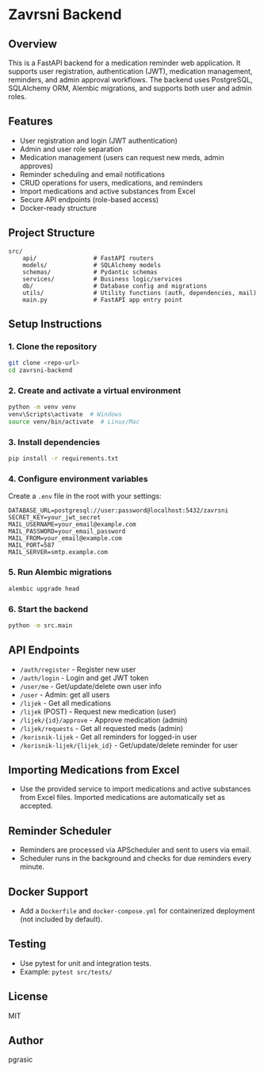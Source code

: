 # Zavrsni Backend

## Overview
This is a FastAPI backend for a medication reminder web application. It supports user registration, authentication (JWT), medication management, reminders, and admin approval workflows. The backend uses PostgreSQL, SQLAlchemy ORM, Alembic migrations, and supports both user and admin roles.

## Features
- User registration and login (JWT authentication)
- Admin and user role separation
- Medication management (users can request new meds, admin approves)
- Reminder scheduling and email notifications
- CRUD operations for users, medications, and reminders
- Import medications and active substances from Excel
- Secure API endpoints (role-based access)
- Docker-ready structure

## Project Structure
```
src/
    api/                # FastAPI routers
    models/             # SQLAlchemy models
    schemas/            # Pydantic schemas
    services/           # Business logic/services
    db/                 # Database config and migrations
    utils/              # Utility functions (auth, dependencies, mail)
    main.py             # FastAPI app entry point
```

## Setup Instructions
### 1. Clone the repository
```sh
git clone <repo-url>
cd zavrsni-backend
```

### 2. Create and activate a virtual environment
```sh
python -m venv venv
venv\Scripts\activate  # Windows
source venv/bin/activate  # Linux/Mac
```

### 3. Install dependencies
```sh
pip install -r requirements.txt
```

### 4. Configure environment variables
Create a `.env` file in the root with your settings:
```
DATABASE_URL=postgresql://user:password@localhost:5432/zavrsni
SECRET_KEY=your_jwt_secret
MAIL_USERNAME=your_email@example.com
MAIL_PASSWORD=your_email_password
MAIL_FROM=your_email@example.com
MAIL_PORT=587
MAIL_SERVER=smtp.example.com
```

### 5. Run Alembic migrations
```sh
alembic upgrade head
```

### 6. Start the backend
```sh
python -m src.main   
```

## API Endpoints
- `/auth/register` - Register new user
- `/auth/login` - Login and get JWT token
- `/user/me` - Get/update/delete own user info
- `/user` - Admin: get all users
- `/lijek` - Get all medications
- `/lijek` (POST) - Request new medication (user)
- `/lijek/{id}/approve` - Approve medication (admin)
- `/lijek/requests` - Get all requested meds (admin)
- `/korisnik-lijek` - Get all reminders for logged-in user
- `/korisnik-lijek/{lijek_id}` - Get/update/delete reminder for user

## Importing Medications from Excel
- Use the provided service to import medications and active substances from Excel files. Imported medications are automatically set as accepted.

## Reminder Scheduler
- Reminders are processed via APScheduler and sent to users via email.
- Scheduler runs in the background and checks for due reminders every minute.

## Docker Support
- Add a `Dockerfile` and `docker-compose.yml` for containerized deployment (not included by default).

## Testing
- Use pytest for unit and integration tests.
- Example: `pytest src/tests/`

## License
MIT

## Author
pgrasic
